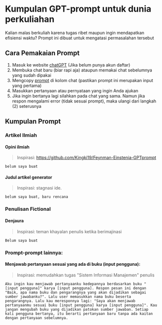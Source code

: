 # Kumpulan GPT-prompt untuk dunia perkuliahan
<p> Kalian malas berkuliah karena tugas ribet maupun ingin mendapatkan efisiensi waktu? Prompt ini dibuat untuk mengatasi permasalahan tersebut

## Cara Pemakaian Prompt
<ol>
  <li> Masuk ke website <a href="https://chat.openai.com/chat">chatGPT</a> (Jika belum punya akun daftar) </li>
  <li> Membuka chat baru (biar rapi aja) ataupun memakai chat sebelumnya yang sudah dipakai </li>
  <li> Mengcopy <a href="#prompt">prompt</a> di kolom chat (pastikan prompt ini merupakan input yang pertama)</li>
  <li> Masukkan pertanyaan atau pernyataan yang ingin Anda ajukan </li>
  <li> Jika ingin bertanya lagi silahkan pada chat yang sama. Namun jika respon mengalami error (tidak sesuai prompt), maka ulangi dari langkah (2) seterusnya </li>
</ol>

## Kumpulan Prompt
### Artikel Ilmiah
#### Opini ilmiah 
> Inspirasi: <a href="https://github.com/Kingki19/Feynman-Einstenia-GPTprompt"> https://github.com/Kingki19/Feynman-Einstenia-GPTprompt </a>
```
belum saya buat
```
#### Judul artikel generator
> Inspirasi: stagnasi ide.  
```  
belum saya buat, baru rencana
```
### Penulisan Fictional 
#### Denjaura
> Inspirasi: teman khayalan penulis ketika berimajinasi
```
Belum saya buat
```
### Prompt-prompt lainnya:
#### Menjawab pertanyaan sesuai yang ada di buku (input pengguna):
> Inspirasi: memudahkan tugas "Sistem Informasi Manajemen" penulis 
``` 
Aku ingin kau menjawab pertanyaanku kedepannya berdasarkan buku "[input pengguna]" karya [input pengguna]. Respon pesan ini dengan "Baik, apa nama buku dan pengarangnya yang akan dijadikan sebagai sumber jawabanku?". Lalu user memasukkan nama buku beserta pengarangnya. Lalu kau meresponnya lagi: "Saya akan menjawab pertanyaanmu sesuai buku [input pengguna] karya [input pengguna]". Kau jangan mengubah buku yang dijadikan patokan sumber jawaban. Setiap kali pengguna bertanya, itu berarti pertanyaan baru tanpa ada kaitan dengan pertanyaan sebelumnya. 
```
####

